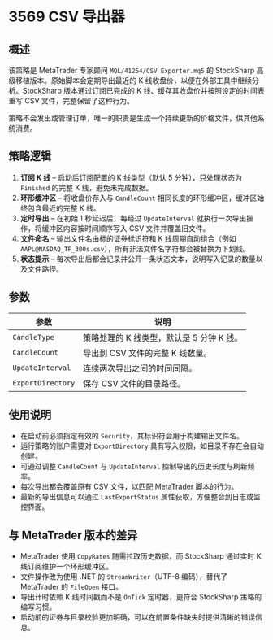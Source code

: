 # 3569 CSV 导出器

## 概述
该策略是 MetaTrader 专家顾问 `MQL/41254/CSV Exporter.mq5` 的 StockSharp 高级移植版本。原始脚本会定期导出最近的 K 线收盘价，以便在外部工具中继续分析。StockSharp 版本通过订阅已完成的 K 线、缓存其收盘价并按照设定的时间表重写 CSV 文件，完整保留了这种行为。

策略不会发出或管理订单，唯一的职责是生成一个持续更新的价格文件，供其他系统消费。

## 策略逻辑
1. **订阅 K 线** – 启动后订阅配置的 K 线类型（默认 5 分钟），只处理状态为 `Finished` 的完整 K 线，避免未完成数据。
2. **环形缓冲区** – 将收盘价存入与 `CandleCount` 相同长度的环形缓冲区，缓冲区始终包含最近的完整 K 线。
3. **定时导出** – 在初始 1 秒延迟后，每经过 `UpdateInterval` 就执行一次导出操作，将缓冲区内容按时间顺序写入 CSV 文件并覆盖旧文件。
4. **文件命名** – 输出文件名由标的证券标识符和 K 线周期自动组合（例如 `AAPL@NASDAQ_TF_300s.csv`），所有非法文件名字符都会被替换为下划线。
5. **状态提示** – 每次导出后都会记录并公开一条状态文本，说明写入记录的数量以及文件路径。

## 参数
| 参数 | 说明 |
|------|------|
| `CandleType` | 策略处理的 K 线类型，默认是 5 分钟 K 线。 |
| `CandleCount` | 导出到 CSV 文件的完整 K 线数量。 |
| `UpdateInterval` | 连续两次导出之间的时间间隔。 |
| `ExportDirectory` | 保存 CSV 文件的目录路径。 |

## 使用说明
- 在启动前必须指定有效的 `Security`，其标识符会用于构建输出文件名。
- 运行策略的账户需要对 `ExportDirectory` 具有写入权限，如目录不存在会自动创建。
- 可通过调整 `CandleCount` 与 `UpdateInterval` 控制导出的历史长度与刷新频率。
- 每次导出都会覆盖原有 CSV 文件，以匹配 MetaTrader 脚本的行为。
- 最新的导出信息可以通过 `LastExportStatus` 属性获取，方便整合到日志或监控界面。

## 与 MetaTrader 版本的差异
- MetaTrader 使用 `CopyRates` 随需拉取历史数据，而 StockSharp 通过实时 K 线订阅维护一个环形缓冲区。
- 文件操作改为使用 .NET 的 `StreamWriter`（UTF-8 编码），替代了 MetaTrader 的 `FileOpen` 接口。
- 导出计时依赖 K 线时间戳而不是 `OnTick` 定时器，更符合 StockSharp 策略的编写习惯。
- 启动前的证券与目录校验更加明确，可以在前置条件缺失时提供清晰的错误信息。
